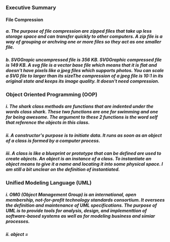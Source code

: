 ### Executive Summary

#### File Compression

##### a. The purpose of file compression are zipped files that take up less storage space and can transfer quickly to other computers. A zip file is a way of grouping or archving one or more files so they act as one smaller file.

##### b. SVGGrapic uncompressed file is 356 KB. SVGGraphic compressed file is 149 KB. A svg file is a vector base file which means that it is flat and doesn't have pixels like a jpeg files which supports photos. You can scale a SVG file to larger than its sizeThe compression of a jpeg file is 10:1 in its original state and keeps its image quality. It doesn't need compression.

### Object Oriented Programming (OOP)

##### i. The shark class methods are functions that are indented under the words class shark. These two functions are one for swimming and one for being awesome. The argument to these 2 functions is the word self that reference the objects in this class.

##### ii. A constructor's purpose is to initiate data. It runs as soon as an object of a class is formed by a computer process.

##### iii. A class is like a blueprint or prototype that can be defined are used to create objects. An object is an instance of a class. To instantiate an object means to give it a name and locating it into some physical space. I am still a bit unclear on the definition of instantiated.

### Unified Modeling Language (UML)

##### i. OMG (Object Management Group) is an international, open membership, not-for-profit technology standards consortium. It oversees the definition and maintenance of UML specifications. The purpose of UML is to provide tools for analysis, design, and implementtion of software-based systems as well as for modeling business and simiar processes.

##### ii. object = 

